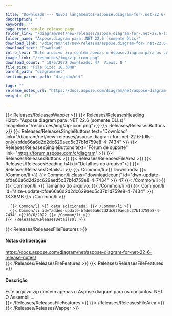 ```yaml
---

title: "Downloads --- Novos lançamentos-asponse.diagram-for-.net-22.6- (somente DLLS)"
description: " "
keywords: ""
page_type: single_release_page
folder_link: "/diagram/net/new-releases/aspose.diagram-for-.net-22.6-(dlls-only)/"
folder_name: "Aspose.diagram para .NET 22.6 (somente DLLs)"
download_link: "/diagram/net/new-releases/aspose.diagram-for-.net-22.6-(dlls-only)/bfde66a6d2d2dc629aed5c37b1d759e8-4-7434"
download_text: "Download"
intro_text: "Este arquivo zip contém apenas o Aspose.diagram para os conjuntos .NET. O Assembli ..."
image_link: "/resources/img/zip-icon.png"
download_count: " 10/6/2022 Downloads: 47  Views: 8 "
file_size: "File Size: 18.38MB"
parent_path: "diagram/net"
section_parent_path: "diagram/net"

tags: ""
release_notes_url: "https://docs.aspose.com/diagram/net/aspose-diagram-for-net-22-6-release-notes/"
weight: 471

---
```


{{< Releases/ReleasesWapper >}}
  {{< Releases/ReleasesHeading H2txt="Aspose.diagram para .NET 22.6 (somente DLLs)" imagelink="/resources/img/zip-icon.png">}}
  {{< Releases/ReleasesButtons >}}
    {{< Releases/ReleasesSingleButtons text="Download" link="/diagram/net/new-releases/aspose.diagram-for-.net-22.6-(dlls-only)/bfde66a6d2d2dc629aed5c37b1d759e8-4-7434" >}}
    {{< Releases/ReleasesSingleButtons text="Fórum de suporte" link="https://forum.aspose.com/c/diagram" >}}
  {{< Releases/ReleasesButtons >}}
  {{< Releases/ReleasesFileArea >}}
    {{< Releases/ReleasesHeading h4txt="Detalhes do arquivo">}}
    {{< Releases/ReleasesDetailsUl >}}
      {{< Common/li >}} Downloads: {{< /Common/li >}}
      {{< Common/li class="downloadcount" id="dwn-update-bfde66a6d2d2dc629aed5c37b1d759e8-4-7434" >}} 47 {{< /Common/li >}}
      {{< Common/li >}} Tamanho do arquivo: {{< /Common/li >}}
      {{< Common/li id="size-update-bfde66a6d2d2dc629aed5c37b1d759e8-4-7434" >}} 18.38MB {{< /Common/li >}}

      {{< Common/li >}} data adicionada: {{< /Common/li >}}
      {{< Common/li id="added-update-bfde66a6d2d2dc629aed5c37b1d759e8-4-7434" >}}10/6/2022 {{< /Common/li >}}
    {{< /Releases/ReleasesDetailsUl >}}

  {{< Releases/ReleasesFileFeatures >}}
      <h4>Notas de liberação</h4><div><a href='https://docs.aspose.com/diagram/net/aspose-diagram-for-net-22-6-release-notes/'>https://docs.aspose.com/diagram/net/aspose-diagram-for-net-22-6-release-notes/</a></div>
  {{< /Releases/ReleasesFileFeatures >}}
  {{< Releases/ReleasesFileFeatures >}}
      <h4>Descrição</h4><div class="HTMLDescription">Este arquivo zip contém apenas o Aspose.diagram para os conjuntos .NET. O Assembli ...</div>
  {{< /Releases/ReleasesFileFeatures >}}
 {{< /Releases/ReleasesFileArea >}}
{{< /Releases/ReleasesWapper >}}


